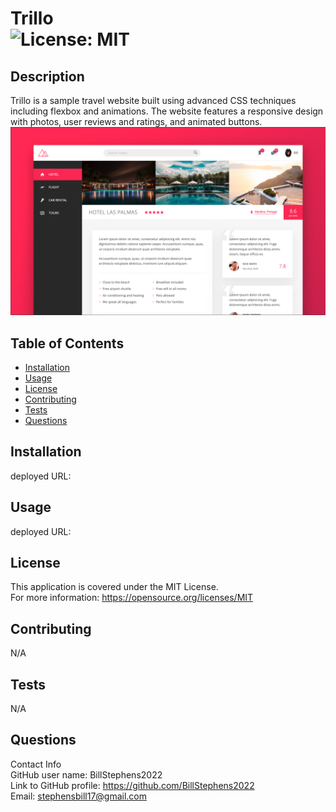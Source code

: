 # Trillo<br>![License: MIT](https://img.shields.io/badge/License-MIT-yellow.svg)

  ## Description

  Trillo is a sample travel website built using advanced CSS techniques including flexbox and animations.  The website features a responsive design with photos, user reviews and ratings, and animated buttons.
  ![screenshot](img/screenshot.png)
  
  ## Table of Contents
  
  - [Installation](#installation)
  - [Usage](#usage)
  - [License](#license)
  - [Contributing](#contributing)
  - [Tests](#tests)
  - [Questions](#questions)
  
  ## Installation
  
  deployed URL:
  
  ## Usage
  
  deployed URL:

  ## License
This application is covered under the MIT License.
<br>For more information: https://opensource.org/licenses/MIT
  
  ## Contributing
  N/A
  
  ## Tests
  N/A

  ## Questions
  Contact Info<br>
  GitHub user name: BillStephens2022<br>
  Link to GitHub profile: https://github.com/BillStephens2022<br>
  Email: stephensbill17@gmail.com